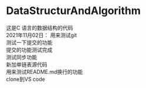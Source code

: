 # DataStructurAndAlgorithm
这是C 语言的数据结构的代码  
2021年11月02日： 用来测试git  
测试一下提交的功能  
提交的功能测试完成  
测试同步功能  
新加单链表源代码  
用来测试README.md换行的功能  
clone到VS code